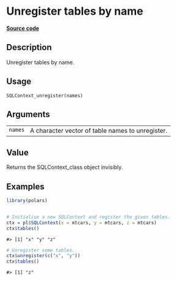 

# Unregister tables by name

[**Source code**](https://github.com/pola-rs/r-polars/tree/1fd6c01b862685c50e295d9b2ef690a69c3a7963/R/sql.R#L148)

## Description

Unregister tables by name.

## Usage

<pre><code class='language-R'>SQLContext_unregister(names)
</code></pre>

## Arguments

<table>
<tr>
<td style="white-space: nowrap; font-family: monospace; vertical-align: top">
<code id="SQLContext_unregister_:_names">names</code>
</td>
<td>
A character vector of table names to unregister.
</td>
</tr>
</table>

## Value

Returns the SQLContext_class object invisibly.

## Examples

``` r
library(polars)


# Initialise a new SQLContext and register the given tables.
ctx = pl$SQLContext(x = mtcars, y = mtcars, z = mtcars)
ctx$tables()
```

    #> [1] "x" "y" "z"

``` r
# Unregister some tables.
ctx$unregister(c("x", "y"))
ctx$tables()
```

    #> [1] "z"
